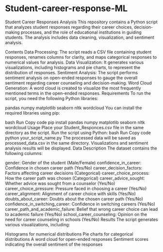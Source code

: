 # Student-career-response-ML

Student Career Responses Analysis
This repository contains a Python script that analyzes student responses regarding their career choices, decision-making processes, and the role of educational institutions in guiding students. The analysis includes data cleaning, visualization, and sentiment analysis.

Contents
Data Processing: The script reads a CSV file containing student responses, renames columns for clarity, and maps categorical responses to numerical values for analysis.
Data Visualization: It generates various visualizations, including histograms and pie charts, to represent the distribution of responses.
Sentiment Analysis: The script performs sentiment analysis on open-ended responses to gauge the overall sentiment regarding career counseling and decision-making.
Word Cloud Generation: A word cloud is created to visualize the most frequently mentioned terms in the open-ended responses.
Requirements
To run the script, you need the following Python libraries:

pandas
numpy
matplotlib
seaborn
nltk
wordcloud
You can install the required libraries using pip:

bash
Run
Copy code
pip install pandas numpy matplotlib seaborn nltk wordcloud
Usage
Place your Student_Responces.csv file in the same directory as the script.
Run the script using Python:
bash
Run
Copy code
python your_script_name.py
The processed data will be saved as processed_data.csv in the same directory.
Visualizations and sentiment analysis results will be displayed.
Data Description
The dataset contains the following columns:

gender: Gender of the student (Male/Female)
confidence_in_career: Confidence in chosen career path (Yes/No)
career_decision_factors: Factors affecting career decisions (Categorical)
career_choice_process: How the career path was chosen (Categorical)
career_advice_sought: Whether advice was sought from a counselor (Yes/No)
career_choice_pressure: Pressure faced in choosing a career (Yes/No)
career_alignment: Alignment of career choice with skills (Yes/No)
doubts_about_career: Doubts about the chosen career path (Yes/No)
confidence_in_switching_career: Confidence in switching careers (Yes/No)
career_path_and_academic_failure: Belief that wrong career choice can lead to academic failure (Yes/No)
school_career_counseling: Opinion on the need for career counseling in schools (Yes/No)
Results
The script generates various visualizations, including:

Histograms for numerical distributions
Pie charts for categorical distributions
A word cloud for open-ended responses
Sentiment scores indicating the overall sentiment of the responses

